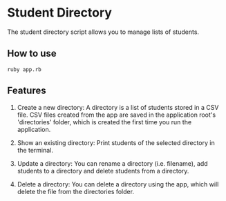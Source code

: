 # Student Directory

The student directory script allows you to manage lists of students.

## How to use

```shell
ruby app.rb
```

## Features

1. Create a new directory: A directory is a list of students stored in a CSV file. CSV files created from the app are saved in the
   application root's 'directories' folder, which is created the first time you run the application.

2. Show an existing directory: Print students of the selected directory in the terminal.

3. Update a directory: You can rename a directory (i.e. filename), add students to a directory and delete students from a directory.

4. Delete a directory: You can delete a directory using the app, which will delete the file from the directories folder.